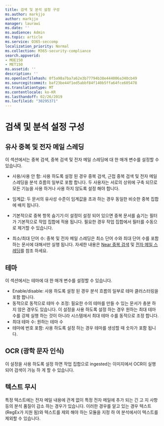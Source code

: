 ```yaml
---
title: 검색 및 분석 설정 구성
ms.author: markjjo
author: markjjo
manager: laurawi
ms.date: ''
ms.audience: Admin
ms.topic: article
ms.service: O365-seccomp
localization_priority: Normal
ms.collection: M365-security-compliance
search.appverid:
- MOE150
- MET150
ms.assetid: ''
description: ''
ms.openlocfilehash: 0f5a98a7ba7a62e3b77794b38e444006a340cb49
ms.sourcegitcommit: baf23be44f1ed5abbf84f140b5ffa64fce605478
ms.translationtype: MT
ms.contentlocale: ko-KR
ms.lasthandoff: 02/26/2019
ms.locfileid: "30295371"
---
```

# <a name="configure-search-and-analytics-settings"></a>검색 및 분석 설정 구성


## <a name="near-duplicates-and-email-threading"></a>유사 중복 및 전자 메일 스레딩

이 섹션에서는 중복 검색, 중복 검색 및 전자 메일 스레딩에 대 한 매개 변수를 설정할 수 있습니다.

- 사용/사용 안 함: 사용 하도록 설정 된 경우 중복 검색, 근접 중복 검색 및 전자 메일 스레딩을 분석 흐름의 일부로 포함 합니다. 두 사용자는 서로의 상위에 구축 되므로 모든 기능을 사용 하거나 사용 하지 않도록 설정 해야 합니다.

- 임계값: 두 문서의 유사성 수준이 임계값을 초과 하는 경우 동일한 비슷한 중복 집합에 배치 됩니다.

- 기본적으로 중복 항목 숨기기:이 설정이 설정 되어 있으면 중복 문서를 숨기는 필터가 기본적으로 작업 집합에 적용 됩니다. 필요한 경우 작업 집합에서 필터를 수동으로 제거할 수 있습니다.

- 최소/최대 단어 수: 중복 및 전자 메일 스레딩은 최소 단어 수와 최대 단어 수를 포함 하는 문서에 대해서만 실행 됩니다. 자세한 내용은 [Near 중복 검색](near-duplicates.md) 및 [전자 메일 스레딩](email-threading.md)를 참조 하세요.

## <a name="themes"></a>테마

이 섹션에서는 테마에 대 한 매개 변수를 설정할 수 있습니다.

- Enable/disable: 사용 하도록 설정 된 경우 분석 흐름의 일부로 테마 클러스터링을 포함 합니다.
- 동적으로 동적으로 테마 수 조정: 필요한 수의 테마를 만들 수 있는 문서가 충분 하지 않은 경우도 있습니다. 이 설정을 사용 하도록 설정 하는 경우 원하는 최대 테마 수를 강제 실행 하는 것이 아니라 시스템에서 최대 테마 수를 동적으로 조정 합니다.
- 최대 테마 수: 원하는 테마 수
- 테마에 번호 포함: 사용 하도록 설정 하는 경우 테마를 생성할 때 숫자가 포함 됩니다.  

## <a name="optical-character-recognition-ocr"></a>OCR (광학 문자 인식)

이 설정을 사용 하도록 설정 하면 작업 집합으로 ingested는 이미지에서 OCR이 실행 되어 검색이 가능 하 게 할 수 있습니다.

## <a name="ignore-text"></a>텍스트 무시

특정 텍스트에는 전자 메일 내용에 관계 없이 특정 전자 메일에 추가 되는 긴 고 지 사항 등의 분석 품질이 감소 하는 경우가 있습니다. 이러한 경우를 알고 있는 경우 텍스트 (RegEx가 지원 됨)와 텍스트를 제외 해야 하는 모듈을 지정 하 여 분석에서이 텍스트를 제외할 수 있습니다.